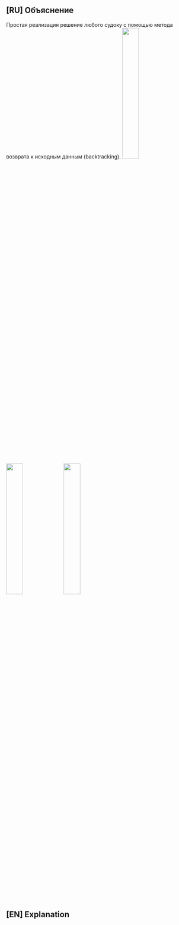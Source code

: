 ## [RU] Объяснение
Простая реализация решение любого судоку с помощью метода возврата к исходным данным (backtracking).
<img src="https://i.imgur.com/AmKqai1.png" width=30% height=30%>
<img src="https://i.imgur.com/rnZH35L.png" width=30% height=30%>
<img src="https://i.imgur.com/NUrHVft.png" width=30% height=30%>


## [EN] Explanation
